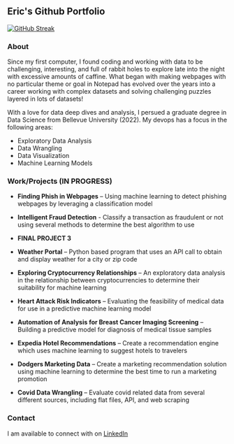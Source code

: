 ## Eric's Github Portfolio

[![GitHub Streak](https://github-readme-streak-stats.herokuapp.com/?user=ericdickey480)](https://git.io/streak-stats)

### About
Since my first computer, I found coding and working with data to be challenging, interesting, and full of rabbit holes to explore late into the night with excessive amounts of caffine. What began with making webpages with no particular theme or goal in Notepad has evolved over the years into a career working with complex datasets and solving challenging puzzles layered in lots of datasets! 

With a love for data deep dives and analysis, I persued a graduate degree in Data Science from Bellevue University (2022). My devops has a focus in the following areas:
- Exploratory Data Analysis
- Data Wrangling
- Data Visualization
- Machine Learning Models

### Work/Projects (IN PROGRESS)
- **Finding Phish in Webpages** – Using machine learning to detect phishing webpages by leveraging a classification model

- **Intelligent Fraud Detection** - Classify a transaction as fraudulent or not using several methods to determine the best algorithm to use

- **FINAL PROJECT 3**

- **Weather Portal** – Python based program that uses an API call to obtain and display weather for a
city or zip code

- **Exploring Cryptocurrency Relationships** – An exploratory data analysis in the relationship
between cryptocurrencies to determine their suitability for machine learning

- **Heart Attack Risk Indicators** – Evaluating the feasibility of medical data for use in a predictive
machine learning model

- **Automation of Analysis for Breast Cancer Imaging Screening** – Building a predictive model for
diagnosis of medical tissue samples

- **Expedia Hotel Recommendations** – Create a recommendation engine which uses machine
learning to suggest hotels to travelers

- **Dodgers Marketing Data** – Create a marketing recommendation solution using machine learning
to determine the best time to run a marketing promotion

- **Covid Data Wrangling** – Evaluate covid related data from several different sources, including flat
files, API, and web scraping

### Contact
I am available to connect with on [LinkedIn](https://www.linkedin.com/in/eric-dickey480/)
